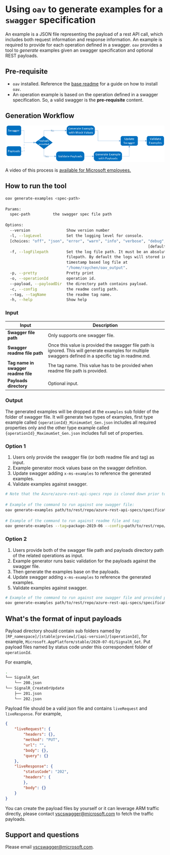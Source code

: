 # Using `oav` to generate examples for a `swagger` specification

An example is a JSON file representing the payload of a rest API call, which includes both request information and response information. An example is required to provide for each operation defined in a swagger. `oav` provides a tool to _generate_ examples given an swagger specification and optional REST payloads.

## Pre-requisite

- `oav` installed. Reference the [base readme](../README.md) for a guide on how to install `oav`.
- An operation example is based on the operation defined in a swagger specification. So, a valid swagger is the **pre-requisite** content. 

## Generation Workflow

![exampleGenWorkflow.png](./img/generate_example_workflow.png)

A video of this process is [available for Microsoft employees.](https://msit.microsoftstream.com/embed/video/f7b90840-98dc-94b1-9e29-f1eba35174a9?autoplay=false&amp;showinfo=true)

## How to run the tool

```bash
oav generate-examples <spec-path>

Params:
  spec-path          the swagger spec file path

Options:
  --version                Show version number                         [boolean]
  -l, --logLevel           Set the logging level for console.
  [choices: "off", "json", "error", "warn", "info", "verbose", "debug", "silly"]
                                                               [default: "info"]
  -f, --logFilepath        Set the log file path. It must be an absolute
                           filepath. By default the logs will stored in a
                           timestamp based log file at
                           "/home/raychen/oav_output".
  -p, --pretty             Pretty print
  -o, --operationId        operation id.                                [string]
  --payload, --payloadDir  the directory path contains payload.         [string]
  -c, --config             the readme config path.                      [string]
  --tag, --tagName         the readme tag name.                         [string]
  -h, --help               Show help                                   [boolean]
```

### Input

| Input | Description |
|---|---|
| **Swagger file path** | Only supports one swagger file. |
| **Swagger readme file path** | Once this value is provided the swagger file path is ignored. This will generate examples for multiple swaggers defined in a specific tag in readme.md. |
| **Tag name in swagger readme file** | The tag name. This value has to be provided when readme file path is provided. |
| **Payloads directory** | Optional input. |

### Output

The generated examples will be dropped at the `examples` sub folder of the folder of swagger file. 
It will generate two types of examples, first type example called `{operationId}_MinimumSet_Gen.json` includes all required properties only and the other type example called `{operationId}_MaximumSet_Gen.json` includes full set of properties.

### Option 1

1. Users only provide the swagger file (or both readme file and tag) as input. 
2. Example generator mock values base on the swagger definition. 
3. Update swagger adding `x-ms-examples` to reference the generated examples.
4. Validate examples against swagger.

```bash
# Note that the Azure/azure-rest-api-specs repo is cloned down prior to invocation

# Example of the command to run against one swagger file: 
oav generate-examples path/to/rest/repo/azure-rest-api-specs/specification/storage/resource-manager/Microsoft.SignalRService/stable/2020-05-01/signalr.json

# Example of the command to run against readme file and tag: 
oav generate-examples --tag=package-2019-06 --config=path/to/rest/repo/azure-rest-api-specs/specification/storage/resource-manager/readme.md
```

### Option 2

1. Users provide both of the swagger file path and payloads directory path of the related operations as input.
2. Example generator runs basic validation for the payloads against the swagger file.
3. Then generate the examples base on the payloads.
4. Update swagger adding `x-ms-examples` to reference the generated examples.
5. Validate examples against swagger.

```bash
# Example of the command to run against one swagger file and provided payloads: 
oav generate-examples path/to/rest/repo/azure-rest-api-specs/specification/storage/resource-manager/Microsoft.SignalRService/stable/2020-05-01/signalr.json --payloadDir=C:/payloads
```

## What's the format of input payloads

Payload directory should contain sub folders named by `[RP_namespace]/[stable|preview]/[api-version]/[operationId]`, for example, `Microsoft.AppPlatform/stable/2020-07-01/SignalR_Get`. Put payload files named by status code under this correspondent folder of `operationId`.

For example,
```bash
.
└── SignalR_Get
    └── 200.json
└── SignalR_CreateOrUpdate
    ├── 201.json
    └── 202.json
```

Payload file should be a valid json file and contains `liveRequest` and `liveResponse`. 
For example,
```json
{
    "liveRequest": {
        "headers": {},
        "method": "PUT",
        "url": "",
        "body": {},
        "query": {}
    },
    "liveResponse": {
        "statusCode": "202",
        "headers": {
        },
        "body": {}
    }
}
```

You can create the payload files by yourself or it can leverage ARM traffic directly, please contact vscswagger@microsoft.com to fetch the traffic payloads.

## Support and questions

Please email vscswagger@microsoft.com.
